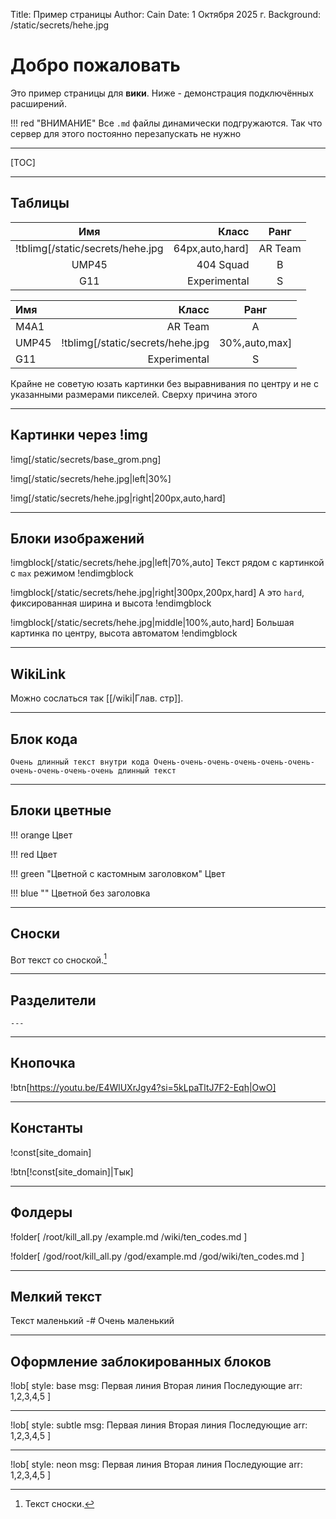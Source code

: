 Title: Пример страницы
Author: Cain
Date: 1 Октября 2025 г.
Background: /static/secrets/hehe.jpg

# Добро пожаловать
Это пример страницы для **вики**. Ниже - демонстрация подключённых расширений.

!!! red "ВНИМАНИЕ"
    Все `.md` файлы динамически подгружаются. Так что сервер для этого постоянно перезапускать не нужно

---

[TOC]

---

## Таблицы

| Имя     | Класс       | Ранг |
|:-------:|------------:|:----:|
| !tblimg[/static/secrets/hehe.jpg|64px,auto,hard] | AR Team | A |
| UMP45   | 404 Squad   | B    |
| G11     | Experimental| S    |

| Имя   | Класс                                          | Ранг |
|:------|-----------------------------------------------:|:----:|
| M4A1  | AR Team                                        | A    |
| UMP45 | !tblimg[/static/secrets/hehe.jpg|30%,auto,max] | B |
| G11   | Experimental                                   | S    |

Крайне не советую юзать картинки без выравнивания по центру и не с указанными размерами пикселей. Сверху причина этого

---

## Картинки через !img

!img[/static/secrets/base_grom.png]

!img[/static/secrets/hehe.jpg|left|30%]

!img[/static/secrets/hehe.jpg|right|200px,auto,hard]

---

## Блоки изображений

!imgblock[/static/secrets/hehe.jpg|left|70%,auto]
Текст рядом с картинкой с `max` режимом
!endimgblock

!imgblock[/static/secrets/hehe.jpg|right|300px,200px,hard]
А это `hard`, фиксированная ширина и высота
!endimgblock

!imgblock[/static/secrets/hehe.jpg|middle|100%,auto,hard]
Большая картинка по центру, высота автоматом
!endimgblock

---

## WikiLink
Можно сослаться так [[/wiki|Глав. стр]].

---

## Блок кода

```
Очень длинный текст внутри кода Очень-очень-очень-очень-очень-очень-очень-очень-очень-очень длинный текст
```

---

## Блоки цветные

!!! orange
    Цвет

!!! red
    Цвет

!!! green "Цветной с кастомным заголовком"
    Цвет

!!! blue ""
    Цветной без заголовка

---

## Сноски

Вот текст со сноской.[^1]

[^1]: Текст сноски.

---

## Разделители

`---`

---

## Кнопочка

!btn[https://youtu.be/E4WlUXrJgy4?si=5kLpaTltJ7F2-Eqh|OwO]

---

## Константы

!const[site_domain]

!btn[!const[site_domain]|Тык]

---

## Фолдеры

!folder[
    /root/kill_all.py
    /example.md
    /wiki/ten_codes.md
]

!folder[
    /god/root/kill_all.py
    /god/example.md
    /god/wiki/ten_codes.md
]

---

## Мелкий текст

Текст маленький
-# Очень маленький

---

## Оформление заблокированных блоков
<!-- Можно и не указывать style при base -->
!lob[
style: base
msg: Первая линия
    Вторая линия
    Последующие
arr: 1,2,3,4,5
]

---

!lob[
style: subtle
msg: Первая линия
    Вторая линия
    Последующие
arr: 1,2,3,4,5
]

---

!lob[
style: neon
msg: Первая линия
    Вторая линия
    Последующие
arr: 1,2,3,4,5
]
